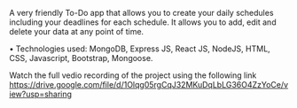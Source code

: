 A  very friendly To-Do app that allows you to create your daily schedules including your deadlines for each schedule. It allows you to add, edit and delete your data at any point of time.

•	Technologies used: MongoDB, Express JS, React JS, NodeJS, HTML, CSS, Javascript, Bootstrap, Mongoose.

Watch the full vedio recording of the project using the following link https://drive.google.com/file/d/1Olqg05rgCqJ32MKuDqLbLG36O4ZzYoCe/view?usp=sharing